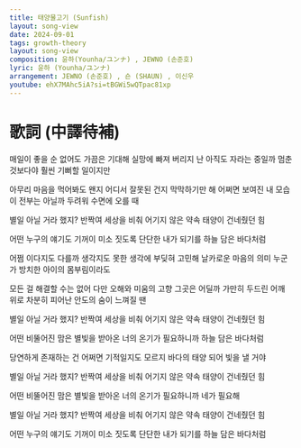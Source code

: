 ```yaml
---
title: 태양물고기 (Sunfish)
layout: song-view
date: 2024-09-01
tags: growth-theory
layout: song-view
composition: 윤하(Younha/ユンナ) , JEWNO (손준호)
lyric: 윤하 (Younha/ユンナ)
arrangement: JEWNO (손준호) , 숀 (SHAUN) , 이신우
youtube: ehX7MAhc5iA?si=tBGWi5wQTpac81xp
---
```


# 歌詞 (中譯待補)

매일이 좋을 순 없어도
가끔은 기대해
실망에 빠져 버리지 난
아직도 자라는 중일까
멈춘 것보다야
훨씬 기뻐할 일이지만

아무리 마음을 먹어봐도 왠지
어디서 잘못된 건지
막막하기만 해
어쩌면 보여진 내 모습이
전부는 아닐까 두려워
수면에 오를 때

별일 아닐 거라 했지?
반짝여 세상을 비춰
어기지 않은 약속
태양이 건네줬던 힘

어떤 누구의 얘기도
기꺼이 미소 짓도록
단단한 내가 되기를
하늘 담은 바다처럼

어쩜 이다지도 다를까
생각지도 못한
생각에 부딪혀 고민해
날카로운 마음의 의미
누군가 방치한
아이의 몸부림이라도

모든 걸 해결할 수는 없어
다만 오해와 미움의 고향
그곳은 어딜까
가만히 두드린 어깨 위로
차분히 피어난
안도의 숨이 느껴질 땐

별일 아닐 거라 했지?
반짝여 세상을 비춰
어기지 않은 약속
태양이 건네줬던 힘

어떤 비뚤어진 맘은
별빛을 받아온 너의
온기가 필요하니까
하늘 담은 바다처럼

당연하게 존재하는 건
어쩌면 기적일지도 모르지
바다의 태양 되어 빛을 낼 거야

별일 아닐 거라 했지?
반짝여 세상을 비춰
어기지 않은 약속
태양이 건네줬던 힘

어떤 비뚤어진 맘은
별빛을 받아온 너의
온기가 필요하니까
네가 필요해

별일 아닐 거라 했지?
반짝여 세상을 비춰
어기지 않은 약속
태양이 건네줬던 힘

어떤 누구의 얘기도
기꺼이 미소 짓도록
단단한 내가 되기를
하늘 담은 바다처럼
